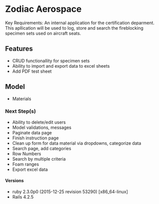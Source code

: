 # Zodiac Aerospace

Key Requirements: An internal application for the certification deparment. This apllication will be used to log, store and search the fireblocking specimen sets used on aircraft seats.

## Features
- CRUD functionallity for specimen sets
- Ability to import and export data to excel sheets
- Add PDF test sheet

## Model
- Materials


### Next Step(s)
- Ability to delete/edit users
- Model validations, messages
- Paginate data page
- Finish instruction page
- Clean up form for data material via dropdowns, categorize data
- Search page, add categories 
- Row Numbers
- Search by multiple criteria 
- Foam ranges 
- Export excel data

#### Versions
- ruby 2.3.0p0 (2015-12-25 revision 53290) [x86_64-linux]
- Rails 4.2.5
